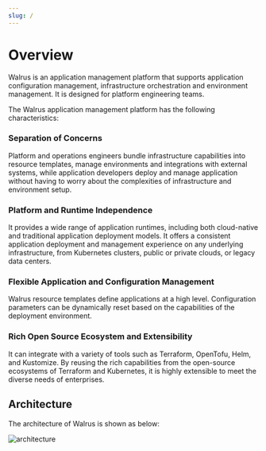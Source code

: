 ```yaml
---
slug: /
---
```


# Overview

Walrus is an application management platform that supports application configuration management, infrastructure orchestration and environment management. It is designed for platform engineering teams.

The Walrus application management platform has the following characteristics:

### Separation of Concerns

Platform and operations engineers bundle infrastructure capabilities into resource templates, manage environments and integrations with external systems, while application developers deploy and manage application without having to worry about the complexities of infrastructure and environment setup.

### Platform and Runtime Independence

It provides a wide range of application runtimes, including both cloud-native and traditional application deployment models. It offers a consistent application deployment and management experience on any underlying infrastructure, from Kubernetes clusters, public or private clouds, or legacy data centers.

### Flexible Application and Configuration Management

Walrus resource templates define applications at a high level. Configuration parameters can be dynamically reset based on the capabilities of the deployment environment.

### Rich Open Source Ecosystem and Extensibility

It can integrate with a variety of tools such as Terraform, OpenTofu, Helm, and Kustomize. By reusing the rich capabilities from the open-source ecosystems of Terraform and Kubernetes, it is highly extensible to meet the diverse needs of enterprises.

## Architecture

The architecture of Walrus is shown as below:

![architecture](/img/v0.5.0/architecture.png)
